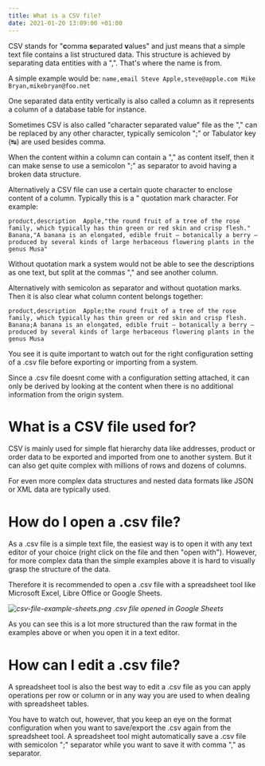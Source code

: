 ```yaml
---
title: What is a CSV file?
date: 2021-01-20 13:09:00 +01:00
---
```


CSV stands for "**c**omma **s**eparated **v**alues" and just means that a simple text file contains a list structured data. This structure is achieved by separating data entities with a ",". That's where the name is from.

A simple example would be:
`name,email
Steve Apple,steve@apple.com
Mike Bryan,mikebryan@foo.net`

One separated data entity vertically is also called a column as it represents a column of a database table for instance.

Sometimes CSV is also called "character separated value" file as the "," can be replaced by any other character, typically semicolon ";" or Tabulator key (↹) are used besides comma.

When the content within a column can contain a "," as content itself, then it can make sense to use a semicolon ";" as separator to avoid having a broken data structure.

Alternatively a CSV file can use a certain quote character to enclose content of a column. Typically this is a " quotation mark character. For example:

`product,description 
Apple,"the round fruit of a tree of the rose family, which typically has thin green or red skin and crisp flesh." 
Banana,"A banana is an elongated, edible fruit – botanically a berry – produced by several kinds of large herbaceous flowering plants in the genus Musa"`

Without quotation mark a system would not be able to see the descriptions as one text, but split at the commas "," and see another column.

Alternatively with semicolon as separator and without quotation marks. Then it is also clear what column content belongs together:

`product,description 
Apple;the round fruit of a tree of the rose family, which typically has thin green or red skin and crisp flesh. 
Banana;A banana is an elongated, edible fruit – botanically a berry – produced by several kinds of large herbaceous flowering plants in the genus Musa`

You see it is quite important to watch out for the right configuration setting of a .csv file before exporting or importing from a system.

Since a .csv file doesnt come with a configuration setting attached, it can only be derived by looking at the content when there is no additional information from the origin system.

# What is a CSV file used for?

CSV is mainly used for simple flat hierarchy data like addresses, product or order data to be exported and imported from one to another system. But it can also get quite complex with millions of rows and dozens of columns.

For even more complex data structures and nested data formats like JSON or XML data are typically used.

# How do I open a .csv file?

As a .csv file is a simple text file, the easiest way is to open it with any text editor of your choice (right click on the file and then "open with"). However, for more complex data than the simple examples above it is hard to visually grasp the structure of the data.

Therefore it is recommended to open a .csv file with a spreadsheet tool like Microsoft Excel, Libre Office or Google Sheets.

*![csv-file-example-sheets.png](/uploads/csv-file-example-sheets.png)
.csv file opened in Google Sheets*

As you can see this is a lot more structured than the raw format in the examples above or when you open it in a text editor.

# How can I edit a .csv file?

A spreadsheet tool is also the best way to edit a .csv file as you can apply operations per row or column or in any way you are used to when dealing with spreadsheet tables.

You have to watch out, however, that you keep an eye on the format configuration when you want to save/export the .csv again from the spreadsheet tool. A spreadsheet tool might automatically save a .csv file with semicolon ";" separator while you want to save it with comma "," as separator.